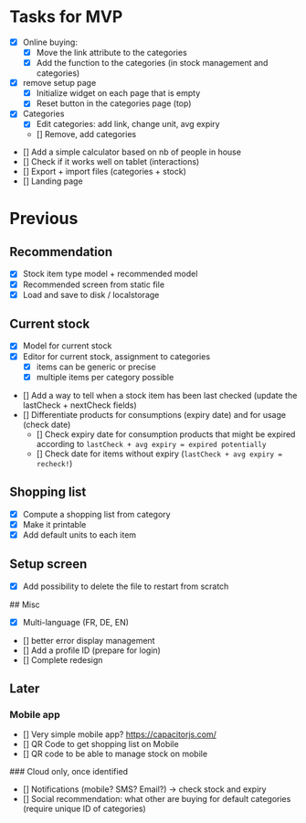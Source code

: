 # Tasks for MVP

- [x] Online buying: 
    - [x] Move the link attribute to the categories
    - [x] Add the function to the categories (in stock management and categories)
- [x] remove setup page
    - [x] Initialize widget on each page that is empty
    - [x] Reset button in the categories page (top)
- [x] Categories
    - [x] Edit categories: add link, change unit, avg expiry
    - [] Remove, add categories
- [] Add a simple calculator based on nb of people in house
- [] Check if it works well on tablet (interactions)
- [] Export + import files (categories + stock)
- [] Landing page

# Previous

## Recommendation

- [x] Stock item type model + recommended model
- [x] Recommended screen from static file
- [x] Load and save to disk / localstorage

## Current stock

- [x] Model for current stock
- [x] Editor for current stock, assignment to categories
    - [x] items can be generic or precise
    - [x] multiple items per category possible
- [] Add a way to tell when a stock item has been last checked (update the lastCheck + nextCheck fields)
- [] Differentiate products for consumptions (expiry date) and for usage (check date)
    - [] Check expiry date for consumption products that might be expired according to `lastCheck + avg expiry = expired potentially`
    - [] Check date for items without expiry (`lastCheck + avg expiry = recheck!`)

## Shopping list

- [x] Compute a shopping list from category
- [x] Make it printable
- [x] Add default units to each item

## Setup screen

- [x] Add possibility to delete the file to restart from scratch

## Misc

- [x] Multi-language (FR, DE, EN)
- [] better error display management
- [] Add a profile ID (prepare for login)
- [] Complete redesign

## Later 

### Mobile app

- [] Very simple mobile app? https://capacitorjs.com/
- [] QR Code to get shopping list on Mobile 
- [] QR code to be able to manage stock on mobile

### Cloud only, once identified

- [] Notifications (mobile? SMS? Email?) -> check stock and expiry
- [] Social recommendation: what other are buying for default categories (require unique ID of categories)